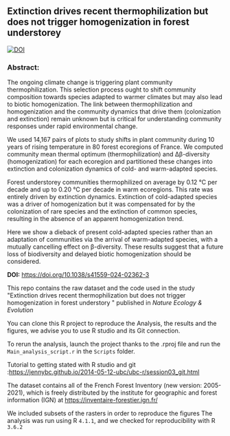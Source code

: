 ## Extinction drives recent thermophilization but does not trigger homogenization in forest understorey

[![DOI](https://zenodo.org/badge/617944704.svg)](https://zenodo.org/doi/10.5281/zenodo.12517770)

### Abstract:

The ongoing climate change is triggering plant community thermophilization. This selection process ought to shift community composition towards species adapted to warmer climates but may also lead to biotic homogenization. The link between thermophilization and homogenization and the community dynamics that drive them (colonization and extinction) remain unknown but is critical for understanding community responses under rapid environmental change. 

We used 14,167 pairs of plots to study shifts in plant community during 10 years of rising temperature in 80 forest ecoregions of France. We computed community mean thermal optimum (thermophilization) and Δβ-diversity (homogenization) for each ecoregion and partitioned these changes into extinction and colonization dynamics of cold- and warm-adapted species. 

Forest understorey communities thermophilized on average by 0.12 °C per decade and up to 0.20 °C per decade in warm ecoregions. This rate was entirely driven by extinction dynamics. Extinction of cold-adapted species was a driver of homogenization but it was compensated for by the colonization of rare species and the extinction of common species, resulting in the absence of an apparent homogenization trend. 

Here we show a dieback of present cold-adapted species rather than an adaptation of communities via the arrival of warm-adapted species, with a mutually cancelling effect on β-diversity. These results suggest that a future loss of biodiversity and delayed biotic homogenization should be considered.

**DOI:** https://doi.org/10.1038/s41559-024-02362-3


This repo contains the raw dataset and the code used in the study "Extinction drives recent thermophilization but does not trigger homogenization in forest understory " published in *Nature Ecology & Evolution*

You can clone this R project to reproduce the Analysis, the results and the figures, we advise you to use R studio and its Git connection.

To rerun the analysis, launch the project thanks to the .rproj file and run the `Main_analysis_script.r` in the `Scripts` folder.

Tutorial to getting stated with R studio and git :https://jennybc.github.io/2014-05-12-ubc/ubc-r/session03_git.html

The dataset contains all of the French Forest Inventory (new version: 2005-2021), which is freely distributed  by the institute for geographic and forest information (IGN) at https://inventaire-forestier.ign.fr/

We included subsets of the rasters in order to reproduce the figures
The analysis was run using R `4.1.1`, and we checked for reproducibility with R `3.6.2`
